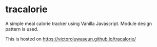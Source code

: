 # tracalorie
A simple meal calorie tracker using Vanilla Javascript. Module design pattern is used.


This is hosted on
https://victoroluwaseun.github.io/tracalorie/